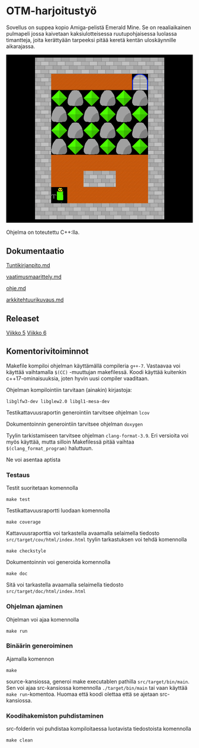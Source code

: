 # OTM-harjoitustyö
Sovellus on suppea kopio Amiga-pelistä Emerald Mine. Se on reaaliaikainen pulmapeli jossa kaivetaan kaksiulotteisessa ruutupohjaisessa luolassa timantteja, joita kerättyään tarpeeksi pitää keretä kentän uloskäynnille aikarajassa.

![Screenshot from Emerald mine](https://raw.githubusercontent.com/anroysko/otm-harjoitustyo/master/doc/game_screenshot.png)

Ohjelma on toteutettu C++:lla.

## Dokumentaatio
[Tuntikirjanpito.md](https://github.com/anroysko/otm-harjoitustyo/blob/master/doc/tuntikirjanpito.md)

[vaatimusmaarittely.md](https://github.com/anroysko/otm-harjoitustyo/blob/master/doc/vaatimusmaarittely.md)

[ohje.md](https://github.com/anroysko/otm-harjoitustyo/blob/master/doc/ohje.md)

[arkkitehtuurikuvaus.md](https://github.com/anroysko/otm-harjoitustyo/blob/master/doc/arkkitehtuurikuvaus.md)

## Releaset
[Viikko 5](https://github.com/anroysko/otm-harjoitustyo/tree/0.1.0)
[Viikko 6](https://github.com/anroysko/otm-harjoitustyo/tree/0.2.0)

## Komentorivitoiminnot

Makefile kompiloi ohjelman käyttämällä compileria `g++-7`. Vastaavaa voi käyttää vaihtamalla `$(CC)` -muuttujan makefilessä. Koodi käyttää kuitenkin c++17-ominaisuuksia, joten hyvin uusi compiler vaaditaan.

Ohjelman kompilointiin tarvitaan (ainakin) kirjastoja:

    libglfw3-dev libglew2.0 libgl1-mesa-dev

Testikattavuusraportin generointiin tarvitsee ohjelman `lcov`

Dokumentoinnin generointiin tarvitsee ohjelman `doxygen`

Tyylin tarkistamiseen tarvitsee ohjelman `clang-format-3.9`. Eri versioita voi myös käyttää, mutta silloin Makefilessä pitää vaihtaa `$(clang_format_program)` haluttuun.

Ne voi asentaa aptista

### Testaus
Testit suoritetaan komennolla

    make test

Testikattavuusraportti luodaan komennolla

    make coverage

Kattavuusraporttia voi tarkastella avaamalla selaimella tiedosto `src/target/cov/html/index.html`
tyylin tarkastuksen voi tehdä komennolla

    make checkstyle

Dokumentoinnin voi generoida komennolla

    make doc

Sitä voi tarkastella avaamalla selaimella tiedosto `src/target/doc/html/index.html`


### Ohjelman ajaminen
Ohjelman voi ajaa komennolla

    make run


### Binäärin generoiminen
Ajamalla komennon

    make

source-kansiossa, generoi make executablen pathilla `src/target/bin/main`. Sen voi ajaa src-kansiossa komennolla `./target/bin/main` tai vaan käyttää `make run`-komentoa. Huomaa että koodi olettaa että se ajetaan src-kansiossa.

### Koodihakemiston puhdistaminen
src-folderin voi puhdistaa kompiloitaessa luotavista tiedostoista komennolla

    make clean


